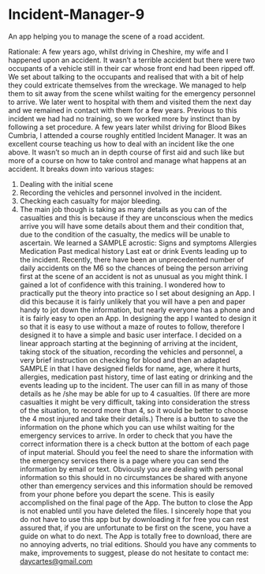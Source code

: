 # Incident-Manager-9
An app helping you to manage the scene of a road accident.


Rationale:
A few years ago, whilst driving in Cheshire, my wife and I happened upon an accident. It wasn’t a terrible accident but there were two occupants of a vehicle still in their car whose front end had been ripped off. We set about talking to the occupants and realised that with a bit of help they could extricate themselves from the wreckage. We managed to help them to sit away from the scene whilst waiting for the emergency personnel to arrive. We later went to hospital with them and visited them the next day and we remained in contact with them for a few years.
Previous to this incident we had had no training, so we worked more by instinct than by following a set procedure.
A few years later whilst driving for Blood Bikes Cumbria, I attended a course roughly entitled Incident Manager. It was an excellent course teaching us how to deal with an incident like the one above. It wasn’t so much an in depth course of first aid and such like but more of a course on how to take control and manage what happens at an accident.
It breaks down into various stages:
1.	Dealing with the initial scene 
2.	Recording the vehicles and personnel involved in the incident.
3.	Checking each casualty for major bleeding.
4.	The main job though is taking as many details as you can of the casualties and this is because if they are unconscious when the medics arrive you will have some details about them and their condition that, due to the condition of the casualty, the medics will be unable to ascertain.
We learned a SAMPLE acrostic:
Signs and symptoms
Allergies
Medication
Past medical history
Last eat or drink 
Events leading up to the incident.
Recently, there have been an unprecedented number of daily accidents on the M6 so the chances of being the person arriving first at the scene of an accident is not as unusual as you might think.
I gained a lot of confidence with this training. I wondered how to practically put the theory into practice so I set about designing an App.
I did this because it is fairly unlikely that you will have a pen and paper handy to jot down the information, but nearly everyone has a phone and it is fairly easy to open an App.
In designing the app I wanted to design it so that it is easy to use without a maze of routes to follow, therefore I designed it to have a simple and basic user interface.
I decided on a linear approach starting at the beginning of arriving at the incident, taking stock of the situation, recording the vehicles and personnel, a very brief instruction on checking for blood and then an adapted SAMPLE in that I have designed fields for name, age, where it hurts, allergies, medication past history, time of last eating or drinking and the events leading up to the incident. The user can fill in as many of those details as he /she may be able for up to 4 casualties. 
(If there are more casualties it might be very difficult, taking into consideration the stress of the situation, to record more than 4, so it would be better to choose the 4 most injured and take their details.) 
There is a button to save the information on the phone which you can use whilst waiting for the emergency services to arrive. In order to check that you have the correct information there is a check button at the bottom of each page of input material.
Should you feel the need to share the information with the emergency services there is a page where you can send the information by email or text.
Obviously you are dealing with personal information so this should in no circumstances be shared with anyone other than emergency services and this information should be removed from your phone before you depart the scene. This is easily accomplished on the final page of the App. The button to close the App is not enabled until you have deleted the files. 
I sincerely hope that you do not have to use this app but by downloading it for free you can rest assured that, if you are unfortunate to be first on the scene, you have a guide on what to do next.
The App is totally free to download, there are no annoying adverts, no trial  editions.
Should you have any comments to make, improvements to suggest, please do not hesitate to contact me: daycartes@gmail.com


